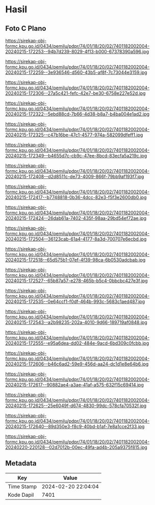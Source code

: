 # Hasil

## Foto C Plano

https://sirekap-obj-formc.kpu.go.id/0434/pemilu/pdpr/74/01/18/20/02/7401182002004-20240215-172253--94b7d239-8029-4f13-b000-67378390a596.jpg

https://sirekap-obj-formc.kpu.go.id/0434/pemilu/pdpr/74/01/18/20/02/7401182002004-20240215-172259--3e936546-d560-43b5-af8f-7c73044e3159.jpg

https://sirekap-obj-formc.kpu.go.id/0434/pemilu/pdpr/74/01/18/20/02/7401182002004-20240215-172306--27a5c421-fefc-42e7-be30-6758e227e52d.jpg

https://sirekap-obj-formc.kpu.go.id/0434/pemilu/pdpr/74/01/18/20/02/7401182002004-20240215-172322--5ebd88cd-7b66-4d38-b8a7-b4ba004e1ad2.jpg

https://sirekap-obj-formc.kpu.go.id/0434/pemilu/pdpr/74/01/18/20/02/7401182002004-20240215-172325--c47b16be-47c1-4577-974a-582099dfeff1.jpg

https://sirekap-obj-formc.kpu.go.id/0434/pemilu/pdpr/74/01/18/20/02/7401182002004-20240215-172349--b4655d7c-cb9c-47ee-8bcd-83ecfa5a219c.jpg

https://sirekap-obj-formc.kpu.go.id/0434/pemilu/pdpr/74/01/18/20/02/7401182002004-20240215-172408--d2d8511c-de73-4009-866f-79bb9af193f7.jpg

https://sirekap-obj-formc.kpu.go.id/0434/pemilu/pdpr/74/01/18/20/02/7401182002004-20240215-172417--b7748818-0b36-4dcc-82e3-f5f3e2600db0.jpg

https://sirekap-obj-formc.kpu.go.id/0434/pemilu/pdpr/74/01/18/20/02/7401182002004-20240215-172424--26dab61a-7402-435f-98aa-29bd54ef72ae.jpg

https://sirekap-obj-formc.kpu.go.id/0434/pemilu/pdpr/74/01/18/20/02/7401182002004-20240215-172504--36123cab-61a4-4177-8a3d-700707e6ecbd.jpg

https://sirekap-obj-formc.kpu.go.id/0434/pemilu/pdpr/74/01/18/20/02/7401182002004-20240215-172518--65d575b1-07ef-4f39-98ca-6b0530adcbab.jpg

https://sirekap-obj-formc.kpu.go.id/0434/pemilu/pdpr/74/01/18/20/02/7401182002004-20240215-172527--65b87a57-e278-465b-b5c4-0bbcbc427e3f.jpg

https://sirekap-obj-formc.kpu.go.id/0434/pemilu/pdpr/74/01/18/20/02/7401182002004-20240215-172535--0e64ccf1-f0df-464b-993c-5683c1aed487.jpg

https://sirekap-obj-formc.kpu.go.id/0434/pemilu/pdpr/74/01/18/20/02/7401182002004-20240215-172543--a2b98235-202a-4010-9d66-189719af0848.jpg

https://sirekap-obj-formc.kpu.go.id/0434/pemilu/pdpr/74/01/18/20/02/7401182002004-20240215-172555--e95a6dea-dd02-484e-9acd-6bd309c0fcbb.jpg

https://sirekap-obj-formc.kpu.go.id/0434/pemilu/pdpr/74/01/18/20/02/7401182002004-20240215-172606--b46c6ad2-59e9-456d-aa24-dc1d1e8e64b6.jpg

https://sirekap-obj-formc.kpu.go.id/0434/pemilu/pdpr/74/01/18/20/02/7401182002004-20240215-172617--90882ae4-a3ae-41af-a575-632f15c69414.jpg

https://sirekap-obj-formc.kpu.go.id/0434/pemilu/pdpr/74/01/18/20/02/7401182002004-20240215-172625--25e6049f-d674-4830-99dc-578cfa70532f.jpg

https://sirekap-obj-formc.kpu.go.id/0434/pemilu/pdpr/74/01/18/20/02/7401182002004-20240215-172640--89d350e3-f8c9-40bd-b1af-7e8a1cce2f33.jpg

https://sirekap-obj-formc.kpu.go.id/0434/pemilu/pdpr/74/01/18/20/02/7401182002004-20240220-220128--02d7012b-00ec-49fa-ad4b-205a9375f815.jpg


## Metadata

| Key        | Value               |
| ---------- | ------------------- |
| Time Stamp | 2024-02-20 22:04:04 |
| Kode Dapil | 7401                |




